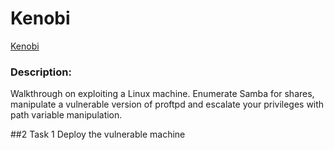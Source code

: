 # Kenobi

[Kenobi](https://tryhackme.com/room/kenobi) 

### Description:
Walkthrough on exploiting a Linux machine. Enumerate Samba for shares, manipulate a vulnerable version of proftpd and escalate your privileges with path variable manipulation.

##2 Task 1 Deploy the vulnerable machine

####

